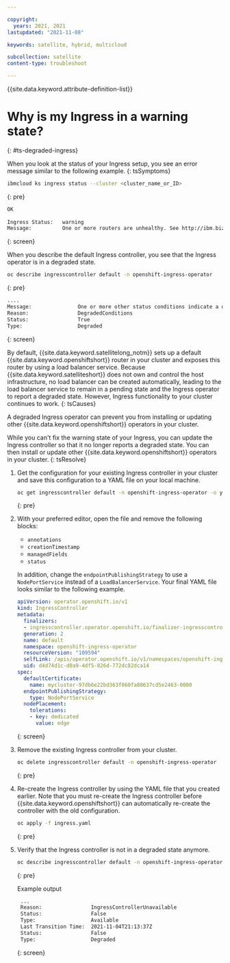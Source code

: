 ```yaml
---

copyright:
  years: 2021, 2021
lastupdated: "2021-11-08"

keywords: satellite, hybrid, multicloud

subcollection: satellite
content-type: troubleshoot

---
```


{{site.data.keyword.attribute-definition-list}}

# Why is my Ingress in a warning state?
{: #ts-degraded-ingress}


When you look at the status of your Ingress setup, you see an error message similar to the following example.
{: tsSymptoms}

```sh
ibmcloud ks ingress status --cluster <cluster_name_or_ID>
```
{: pre}

```sh
OK
                     
Ingress Status:   warning   
Message:          One or more routers are unhealthy. See http://ibm.biz/ingress-router-ts  
```
{: screen}

When you describe the default Ingress controller, you see that the Ingress operator is in a degraded state.

```sh
oc describe ingresscontroller default -n openshift-ingress-operator
```
{: pre}

```sh
....   
Message:               One or more other status conditions indicate a degraded state: LoadBalancerReady=False (LoadBalancerPending: The LoadBalancer service is pending)
Reason:                DegradedConditions
Status:                True
Type:                  Degraded
```
{: screen}


By default, {{site.data.keyword.satellitelong_notm}} sets up a default {{site.data.keyword.openshiftshort}} router in your cluster and exposes this router by using a load balancer service. Because {{site.data.keyword.satelliteshort}} does not own and control the host infrastructure, no load balancer can be created automatically, leading to the load balancer service to remain in a pending state and the Ingress operator to report a degraded state. However, Ingress functionality to your cluster continues to work.
{: tsCauses}

A degraded Ingress operator can prevent you from installing or updating other {{site.data.keyword.openshiftshort}} operators in your cluster.


While you can't fix the warning state of your Ingress, you can update the Ingress controller so that it no longer reports a degraded state. You can then install or update other {{site.data.keyword.openshiftshort}} operators in your cluster.
{: tsResolve}

1. Get the configuration for your existing Ingress controller in your cluster and save this configuration to a YAML file on your local machine.
    ```sh
    oc get ingresscontroller default -n openshift-ingress-operator -o yaml > ingress.yaml
    ```
    {: pre}

2. With your preferred editor, open the file and remove the following blocks:
    - `annotations`
    - `creationTimestamp`
    - `managedFields`
    - `status`
    
    In addition, change the `endpointPublishingStrategy` to use a `NodePortService` instead of a `LoadBalancerService`. Your final YAML file looks similar to the following example.
    
    ```yaml
    apiVersion: operator.openshift.io/v1
    kind: IngressController
    metadata:
      finalizers:
      - ingresscontroller.operator.openshift.io/finalizer-ingresscontroller
      generation: 2
      name: default
      namespace: openshift-ingress-operator
      resourceVersion: "109594"
      selfLink: /apis/operator.openshift.io/v1/namespaces/openshift-ingress-operator/ingresscontrollers/default
      uid: d4d74d1c-d0a9-4df5-826d-772dc82dca14
    spec:
      defaultCertificate:
        name: mycluster-97db6e22bd363f060fa80637cd5e2463-0000
      endpointPublishingStrategy:
        type: NodePortService
      nodePlacement:
        tolerations:
        - key: dedicated
          value: edge
    ```
   {: screen}

3. Remove the existing Ingress controller from your cluster.
    ```sh
    oc delete ingresscontroller default -n openshift-ingress-operator
    ```
    {: pre}
    
4. Re-create the Ingress controller by using the YAML file that you created earlier. Note that you must re-create the Ingress controller before {{site.data.keyword.openshiftshort}} can automatically re-create the controller with the old configuration.
    ```sh
    oc apply -f ingress.yaml
    ```
    {: pre}

5. Verify that the Ingress controller is not in a degraded state anymore.
    ```sh
    oc describe ingresscontroller default -n openshift-ingress-operator 
    ```
    {: pre}

    Example output
    ```sh
     ...
     Reason:                IngressControllerUnavailable
     Status:                False
     Type:                  Available
     Last Transition Time:  2021-11-04T21:13:37Z
     Status:                False
     Type:                  Degraded
    ```
    {: screen}
    
    
    
    
